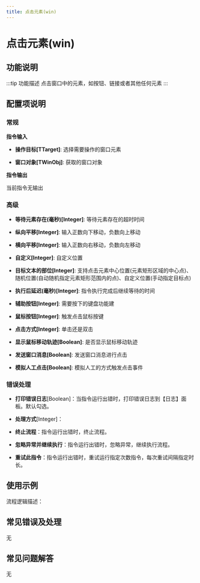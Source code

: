 ```yaml
---
title: 点击元素(win)
---
```


# 点击元素(win)

## 功能说明

:::tip 功能描述
点击窗口中的元素，如按钮、链接或者其他任何元素
:::

## 配置项说明

### 常规

**指令输入**

- **操作目标[TTarget]**: 选择需要操作的窗口元素

- **窗口对象[TWinObj]**: 获取的窗口对象


**指令输出**

当前指令无输出

### 高级

- **等待元素存在(毫秒)[Integer]**: 等待元素存在的超时时间

- **纵向平移[Integer]**: 输入正数向下移动，负数向上移动

- **横向平移[Integer]**: 输入正数向右移动，负数向左移动

- **自定义[Integer]**: 自定义位置

- **目标文本的部位[Integer]**: 支持点击元素中心位置(元素矩形区域的中心点)、随机位置(自动随机指定元素矩形范围内的点)、自定义位置(手动指定目标点)

- **执行后延迟(毫秒)[Integer]**: 指令执行完成后继续等待的时间

- **辅助按钮[Integer]**: 需要按下的键盘功能建

- **鼠标按钮[Integer]**: 触发点击鼠标按键

- **点击方式[Integer]**: 单击还是双击

- **显示鼠标移动轨迹[Boolean]**: 是否显示鼠标移动轨迹

- **发送窗口消息[Boolean]**: 发送窗口消息进行点击

- **模拟人工点击[Boolean]**: 模拟人工的方式触发点击事件

### 错误处理

- **打印错误日志**[Boolean]：当指令运行出错时，打印错误日志到【日志】面板。默认勾选。

- **处理方式**[Integer]：

 - **终止流程**：指令运行出错时，终止流程。

 - **忽略异常并继续执行**：指令运行出错时，忽略异常，继续执行流程。

 - **重试此指令**：指令运行出错时，重试运行指定次数指令，每次重试间隔指定时长。

## 使用示例

流程逻辑描述：

## 常见错误及处理

无

## 常见问题解答

无

